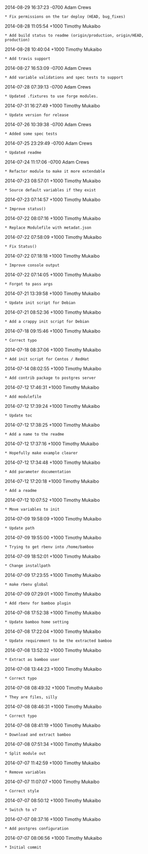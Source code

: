 2014-08-29 16:37:23 -0700 Adam Crews 

	* Fix permissions on the tar deploy (HEAD, bug_fixes)

2014-08-28 11:05:54 +1000 Timothy Mukaibo 

	* Add build status to readme (origin/production, origin/HEAD, production)

2014-08-28 10:40:04 +1000 Timothy Mukaibo 

	* Add travis support

2014-08-27 16:53:09 -0700 Adam Crews 

	* Add variable validations and spec tests to support

2014-07-28 07:39:13 -0700 Adam Crews 

	* Updated .fixtures to use forge modules.

2014-07-31 16:27:49 +1000 Timothy Mukaibo 

	* Update version for release

2014-07-26 10:39:38 -0700 Adam Crews 

	* Added some spec tests

2014-07-25 23:29:49 -0700 Adam Crews 

	* Updated readme

2014-07-24 11:17:06 -0700 Adam Crews 

	* Refactor module to make it more extendable

2014-07-23 08:57:01 +1000 Timothy Mukaibo 

	* Source default variables if they exist

2014-07-23 07:14:57 +1000 Timothy Mukaibo 

	* Improve status()

2014-07-22 08:07:16 +1000 Timothy Mukaibo 

	* Replace Modulefile with metadat.json

2014-07-22 07:58:09 +1000 Timothy Mukaibo 

	* Fix Status()

2014-07-22 07:18:18 +1000 Timothy Mukaibo 

	* Improve console output

2014-07-22 07:14:05 +1000 Timothy Mukaibo 

	* Forgot to pass args

2014-07-21 13:39:58 +1000 Timothy Mukaibo 

	* Update init script for Debian

2014-07-21 08:52:36 +1000 Timothy Mukaibo 

	* Add a crappy init script for Debian

2014-07-18 09:15:46 +1000 Timothy Mukaibo 

	* Correct typo

2014-07-18 08:37:06 +1000 Timothy Mukaibo 

	* Add init script for Centos / RedHat

2014-07-14 08:02:55 +1000 Timothy Mukaibo 

	* Add contrib package to postgres server

2014-07-12 17:46:31 +1000 Timothy Mukaibo 

	* Add modulefile

2014-07-12 17:39:24 +1000 Timothy Mukaibo 

	* Update toc

2014-07-12 17:38:25 +1000 Timothy Mukaibo 

	* Add a name to the readme

2014-07-12 17:37:16 +1000 Timothy Mukaibo 

	* Hopefully make example clearer

2014-07-12 17:34:48 +1000 Timothy Mukaibo 

	* Add parameter documentation

2014-07-12 17:20:18 +1000 Timothy Mukaibo 

	* Add a readme

2014-07-12 10:07:52 +1000 Timothy Mukaibo 

	* Move variables to init

2014-07-09 19:58:09 +1000 Timothy Mukaibo 

	* Update path

2014-07-09 19:55:00 +1000 Timothy Mukaibo 

	* Trying to get rbenv into /home/bamboo

2014-07-09 18:52:01 +1000 Timothy Mukaibo 

	* Change installpath

2014-07-09 17:23:55 +1000 Timothy Mukaibo 

	* make rbenv global

2014-07-09 07:29:01 +1000 Timothy Mukaibo 

	* Add rbenv for bamboo plugin

2014-07-08 17:52:38 +1000 Timothy Mukaibo 

	* Update bamboo home setting

2014-07-08 17:22:04 +1000 Timothy Mukaibo 

	* Update requirement to be the extracted bamboo

2014-07-08 13:52:32 +1000 Timothy Mukaibo 

	* Extract as bamboo user

2014-07-08 13:44:23 +1000 Timothy Mukaibo 

	* Correct typo

2014-07-08 08:49:32 +1000 Timothy Mukaibo 

	* They are files, silly

2014-07-08 08:46:31 +1000 Timothy Mukaibo 

	* Correct typo

2014-07-08 08:41:19 +1000 Timothy Mukaibo 

	* Download and extract bamboo

2014-07-08 07:51:34 +1000 Timothy Mukaibo 

	* Split module out

2014-07-07 11:42:59 +1000 Timothy Mukaibo 

	* Remove variables

2014-07-07 11:07:07 +1000 Timothy Mukaibo 

	* Correct style

2014-07-07 08:50:12 +1000 Timothy Mukaibo 

	* Switch to v7

2014-07-07 08:37:16 +1000 Timothy Mukaibo 

	* Add postgres configuration

2014-07-07 08:06:56 +1000 Timothy Mukaibo 

	* Initial commit

